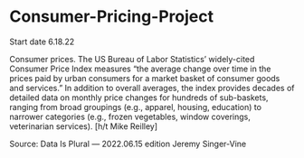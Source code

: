# Consumer-Pricing-Project

Start date 6.18.22

Consumer prices. The US Bureau of Labor Statistics’ widely-cited Consumer Price Index measures “the average change over time in the prices paid by urban consumers for a market basket of consumer goods and services.” In addition to overall averages, the index provides decades of detailed data on monthly price changes for hundreds of sub-baskets, ranging from broad groupings (e.g., apparel, housing, education) to narrower categories (e.g., frozen vegetables, window coverings, veterinarian services). [h/t Mike Reilley]

Source:
Data Is Plural — 2022.06.15 edition
Jeremy Singer-Vine
